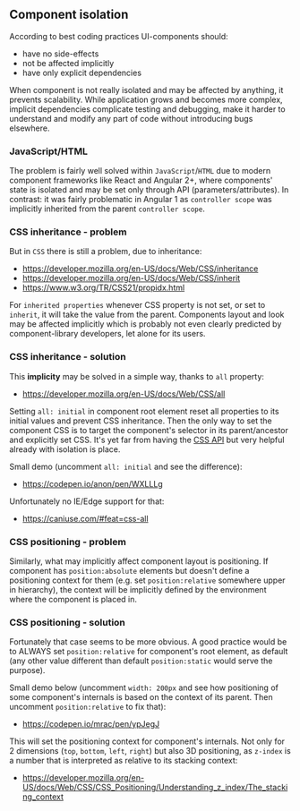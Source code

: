 ## Component isolation

According to best coding practices UI-components should:
- have no side-effects
- not be affected implicitly
- have only explicit dependencies

When component is not really isolated and may be affected by anything, it prevents scalability. While application grows and becomes more complex, implicit dependencies complicate testing and debugging, make it harder to understand and modify any part of code without introducing bugs elsewhere.

### JavaScript/HTML

The problem is fairly well solved within `JavaScript`/`HTML` due to modern component frameworks like React and Angular 2+, where components' state is isolated and may be set only through API (parameters/attributes). In contrast: it was fairly problematic in Angular 1 as `controller scope` was implicitly inherited from the parent `controller scope`.

### CSS inheritance - problem

But in `CSS` there is still a problem, due to inheritance:
* https://developer.mozilla.org/en-US/docs/Web/CSS/inheritance
* https://developer.mozilla.org/en-US/docs/Web/CSS/inherit
* https://www.w3.org/TR/CSS21/propidx.html

For `inherited properties` whenever CSS property is not set, or set to `inherit`, it will take the value from the parent. Components layout and look may be affected implicitly which is probably not even clearly predicted by component-library developers, let alone for its users.

### CSS inheritance - solution

This **implicity** may be solved in a simple way, thanks to `all` property:
* https://developer.mozilla.org/en-US/docs/Web/CSS/all

Setting `all: initial` in component root element reset all properties to its initial values and prevent CSS inheritance. Then the only way to set the component CSS is to target the component's selector in its parent/ancestor and explicitly set CSS. It's yet far from having the [CSS API](CSS-API.md) but very helpful already with isolation is place.

Small demo (uncomment `all: initial` and see the difference):
* https://codepen.io/anon/pen/WXLLLg

Unfortunately no IE/Edge support for that:
* https://caniuse.com/#feat=css-all

### CSS positioning - problem

Similarly, what may implicitly affect component layout is positioning. If component
has `position:absolute` elements but doesn't define a positioning context for them (e.g. set `position:relative` somewhere upper in hierarchy), the context will be implicitly defined by the environment where the component is placed in.

### CSS positioning - solution

Fortunately that case seems to be more obvious. A good practice would be to ALWAYS set `position:relative` for component's root element, as default (any other value different than default `position:static` would serve the purpose).

Small demo below (uncomment `width: 200px` and see how positioning of some component's internals is based on the context of its parent. Then uncomment `position:relative` to fix that):
* https://codepen.io/mrac/pen/ypJegJ

This will set the positioning context for component's internals. Not only for 2 dimensions (`top`, `bottom`, `left`, `right`) but also 3D positioning, as `z-index` is a number that is interpreted as relative to its stacking context:
* https://developer.mozilla.org/en-US/docs/Web/CSS/CSS_Positioning/Understanding_z_index/The_stacking_context
